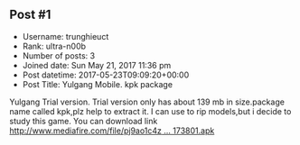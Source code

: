 ## Post #1
- Username: trunghieuct
- Rank: ultra-n00b
- Number of posts: 3
- Joined date: Sun May 21, 2017 11:36 pm
- Post datetime: 2017-05-23T09:09:20+00:00
- Post Title: Yulgang Mobile. kpk package

Yulgang Trial version.
Trial version only has about 139 mb in size.package name called kpk,plz help to extract it.
I can use to rip models,but i decide to study this game.
You can download link [http://www.mediafire.com/file/pj9ao1c4z ... 173801.apk](http://www.mediafire.com/file/pj9ao1c4zc3wca9/20170406153425d3490b_RXJH_uc_20170405173801.apk)
